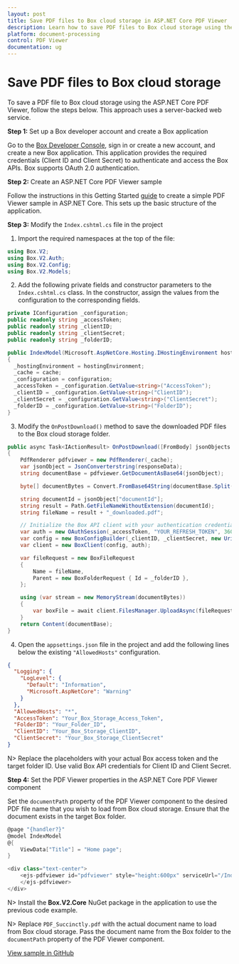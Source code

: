 ```yaml
---
layout: post
title: Save PDF files to Box cloud storage in ASP.NET Core PDF Viewer | Syncfusion
description: Learn how to save PDF files to Box cloud storage using the Syncfusion ASP.NET Core PDF Viewer component with a server-backed web service.
platform: document-processing
control: PDF Viewer
documentation: ug
---
```


# Save PDF files to Box cloud storage

To save a PDF file to Box cloud storage using the ASP.NET Core PDF Viewer, follow the steps below. This approach uses a server-backed web service.

**Step 1:** Set up a Box developer account and create a Box application

Go to the [Box Developer Console](https://developer.box.com/), sign in or create a new account, and create a new Box application. This application provides the required credentials (Client ID and Client Secret) to authenticate and access the Box APIs. Box supports OAuth 2.0 authentication.

**Step 2:** Create an ASP.NET Core PDF Viewer sample

Follow the instructions in this Getting Started [guide](https://help.syncfusion.com/document-processing/pdf/pdf-viewer/asp-net-core/getting-started-with-server-backed) to create a simple PDF Viewer sample in ASP.NET Core. This sets up the basic structure of the application.

**Step 3:** Modify the `Index.cshtml.cs` file in the project

1. Import the required namespaces at the top of the file:

```csharp
using Box.V2;
using Box.V2.Auth;
using Box.V2.Config;
using Box.V2.Models;
```

2. Add the following private fields and constructor parameters to the `Index.cshtml.cs` class. In the constructor, assign the values from the configuration to the corresponding fields.

```csharp
private IConfiguration _configuration;
public readonly string _accessToken;
public readonly string _clientID;
public readonly string _clientSecret;
public readonly string _folderID;

public IndexModel(Microsoft.AspNetCore.Hosting.IHostingEnvironment hostingEnvironment, IMemoryCache cache, IConfiguration configuration)
{
  _hostingEnvironment = hostingEnvironment;
  _cache = cache;
  _configuration = configuration;
  _accessToken = _configuration.GetValue<string>("AccessToken");
  _clientID = _configuration.GetValue<string>("ClientID");
  _clientSecret = _configuration.GetValue<string>("ClientSecret");
  _folderID = _configuration.GetValue<string>("FolderID");
}
```

3. Modify the `OnPostDownload()` method to save the downloaded PDF files to the Box cloud storage folder.

```csharp
public async Task<IActionResult> OnPostDownload([FromBody] jsonObjects responseData)
{
    PdfRenderer pdfviewer = new PdfRenderer(_cache);
    var jsonObject = JsonConverterstring(responseData);
    string documentBase = pdfviewer.GetDocumentAsBase64(jsonObject);

    byte[] documentBytes = Convert.FromBase64String(documentBase.Split(",")[1]);

    string documentId = jsonObject["documentId"];
    string result = Path.GetFileNameWithoutExtension(documentId);
    string fileName = result + "_downloaded.pdf";

    // Initialize the Box API client with your authentication credentials
    var auth = new OAuthSession(_accessToken, "YOUR_REFRESH_TOKEN", 3600, "bearer");
    var config = new BoxConfigBuilder(_clientID, _clientSecret, new Uri("http://boxsdk")).Build();
    var client = new BoxClient(config, auth);

    var fileRequest = new BoxFileRequest
    {
        Name = fileName,
        Parent = new BoxFolderRequest { Id = _folderID },
    };

    using (var stream = new MemoryStream(documentBytes))
    {
        var boxFile = await client.FilesManager.UploadAsync(fileRequest, stream);
    }
    return Content(documentBase);
}
```

4. Open the `appsettings.json` file in the project and add the following lines below the existing `"AllowedHosts"` configuration.

```json
{
  "Logging": {
    "LogLevel": {
      "Default": "Information",
      "Microsoft.AspNetCore": "Warning"
    }
  },
  "AllowedHosts": "*",
  "AccessToken": "Your_Box_Storage_Access_Token",
  "FolderID": "Your_Folder_ID",
  "ClientID": "Your_Box_Storage_ClientID",
  "ClientSecret": "Your_Box_Storage_ClientSecret"
}
```

N> Replace the placeholders with your actual Box access token and the target folder ID. Use valid Box API credentials for Client ID and Client Secret.

**Step 4:** Set the PDF Viewer properties in the ASP.NET Core PDF Viewer component

Set the `documentPath` property of the PDF Viewer component to the desired PDF file name that you wish to load from Box cloud storage. Ensure that the document exists in the target Box folder.

```csharp
@page "{handler?}"
@model IndexModel
@{
    ViewData["Title"] = "Home page";
}

<div class="text-center">
    <ejs-pdfviewer id="pdfviewer" style="height:600px" serviceUrl="/Index" documentPath="PDF_Succinctly.pdf">
    </ejs-pdfviewer>
</div>
```

N> Install the **Box.V2.Core** NuGet package in the application to use the previous code example.

N> Replace `PDF_Succinctly.pdf` with the actual document name to load from Box cloud storage. Pass the document name from the Box folder to the `documentPath` property of the PDF Viewer component.

[View sample in GitHub](https://github.com/SyncfusionExamples/open-save-pdf-documents-in-box-cloud-file-storage)
